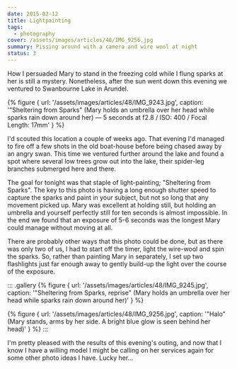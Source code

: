 ```yaml
---
date: 2015-02-12
title: Lightpainting
tags:
  - photography
cover: /assets/images/articles/48/IMG_9256.jpg
summary: Pissing around with a camera and wire wool at night
status: 3
---
```

How I persuaded Mary to stand in the freezing cold while I flung sparks at her is still a mystery. Nonetheless, after the sun went down this evening we ventured to Swanbourne Lake in Arundel.

{% figure {
url: '/assets/images/articles/48/IMG_9243.jpg',
caption: '"Sheltering from Sparks" (Mary holds an umbrella over her head while sparks rain down around her) — 5 seconds at f2.8 / ISO: 400 / Focal Length: 17mm'
} %}

I'd scouted this location a couple of weeks ago. That evening I'd managed to fire off a few shots in the old boat-house before being chased away by an angry swan. This time we ventured further around the lake and found a spot where several low trees grow out into the lake, their spider-leg branches submerged here and there.

The goal for tonight was that staple of light-painting; "Sheltering from Sparks". The key to this photo is having a long enough shutter speed to capture the sparks and paint in your subject, but not so long that any movement picked up. Mary was excellent at holding still, but holding an umbrella and yourself perfectly still for ten seconds is almost impossible. In the end we found that an exposure of 5-6 seconds was the longest Mary could manage without moving at all.

There are probably other ways that this photo could be done, but as there was only two of us, I had to start off the timer, light the wire-wool and spin the sparks. So, rather than painting Mary in separately, I set up two  flashlights just far enough away to gently build-up the light over the course of the exposure.

::: .gallery
{% figure {
url: '/assets/images/articles/48/IMG_9245.jpg',
caption: '"Sheltering from Sparks, reprise" (Mary holds an umbrella over her head while sparks rain down around her)'
} %}

{% figure {
url: '/assets/images/articles/48/IMG_9256.jpg',
caption: '"Halo" (Mary stands, arms by her side. A bright blue glow is seen behind her head)'
} %}
:::

I'm pretty pleased with the results of this evening's outing, and now that I know I have a willing model I might be calling on her services again for some other photo ideas I have. Lucky her...
